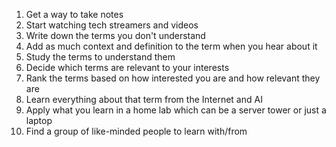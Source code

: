 
1. Get a way to take notes
2. Start watching tech streamers and videos
3. Write down the terms you don't understand
4. Add as much context and definition to the term when you hear about it
5. Study the terms to understand them
6. Decide which terms are relevant to your interests
7. Rank the terms based on how interested you are and how relevant they are
8. Learn everything about that term from the Internet and AI
9. Apply what you learn in a home lab which can be a server tower or just a laptop
10. Find a group of like-minded people to learn with/from